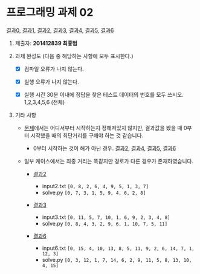 # 프로그래밍 과제 02

[결과0](https://github.com/PKNU-IT-ALGORITHM2019/pa-02-Luiz4our/blob/master/%EA%B2%B0%EA%B3%BC/result0.png),
[결과1](https://github.com/PKNU-IT-ALGORITHM2019/pa-02-Luiz4our/blob/master/%EA%B2%B0%EA%B3%BC/result1.png),
[결과2](https://github.com/PKNU-IT-ALGORITHM2019/pa-02-Luiz4our/blob/master/%EA%B2%B0%EA%B3%BC/result2.png),
[결과3](https://github.com/PKNU-IT-ALGORITHM2019/pa-02-Luiz4our/blob/master/%EA%B2%B0%EA%B3%BC/result3.png),
[결과4](https://github.com/PKNU-IT-ALGORITHM2019/pa-02-Luiz4our/blob/master/%EA%B2%B0%EA%B3%BC/result4.png),
[결과5](https://github.com/PKNU-IT-ALGORITHM2019/pa-02-Luiz4our/blob/master/%EA%B2%B0%EA%B3%BC/result5.png),
[결과6](https://github.com/PKNU-IT-ALGORITHM2019/pa-02-Luiz4our/blob/master/%EA%B2%B0%EA%B3%BC/result6.png)

1. 제출자: __201412839 최홍범__

2. 과제 완성도 (다음 중 해당하는 사항에 모두 표시한다.)

    - [x] 컴파일 오류가 나지 않는다.
    
    - [x] 실행 오류가 나지 않는다.
    
    - [x] 실행 시간 30분 이내에 정답을 찾은 테스트 데이터의 번호를 모두 쓰시오. 1,2,3,4,5,6 (전체)


3. 기타 사항
    - [문제](https://github.com/PKNU-IT-ALGORITHM2019/pa-02-Luiz4our/blob/master/prog_assign02.pdf)에서는 어디서부터 시작하는지 정해져있지 않지만, 결과값을 봤을 때 0부터 시작했을 때의 최단거리를 구해야 하는 것 같습니다.
        - 0부터 시작하는 것이 해가 아닌 경우.
	[결과2](https://github.com/PKNU-IT-ALGORITHM2019/pa-02-Luiz4our/blob/master/결과/result2.png),
	[결과4](https://github.com/PKNU-IT-ALGORITHM2019/pa-02-Luiz4our/blob/master/%EA%B2%B0%EA%B3%BC/result4.png),
	[결과5](https://github.com/PKNU-IT-ALGORITHM2019/pa-02-Luiz4our/blob/master/%EA%B2%B0%EA%B3%BC/result5.png),
	[결과6](https://github.com/PKNU-IT-ALGORITHM2019/pa-02-Luiz4our/blob/master/%EA%B2%B0%EA%B3%BC/result6.png)

    - 일부 케이스에서는 최종 거리는 똑같지만 경로가 다른 경우가 존재하였습니다. 
        - [결과2](https://github.com/PKNU-IT-ALGORITHM2019/pa-02-Luiz4our/blob/master/결과/result2.png)
            - input2.txt `[0, 8, 2, 6, 4, 9, 5, 1, 3, 7]`
            - solve.py `[0, 7, 3, 1, 5, 9, 4, 6, 2, 8]`
	    
        - [결과3](https://github.com/PKNU-IT-ALGORITHM2019/pa-02-Luiz4our/blob/master/결과/result3.png)
            - input3.txt `[0, 11, 5, 7, 10, 1, 6, 9, 2, 3, 4, 8]`
            - solve.py `[0, 8, 4, 3, 2, 9, 6, 1, 10, 7, 5, 11]`
	    
        - [결과6](https://github.com/PKNU-IT-ALGORITHM2019/pa-02-Luiz4our/blob/master/결과/result6.png)
            - input6.txt `[0, 15, 4, 10, 13, 8, 5, 11, 9, 2, 6, 14, 7, 1, 12, 3]`
            - solve.py `[0, 3, 12, 1, 7, 14, 6, 2, 9, 11, 5, 8, 13, 10, 4, 15]`
	
	
	
	
